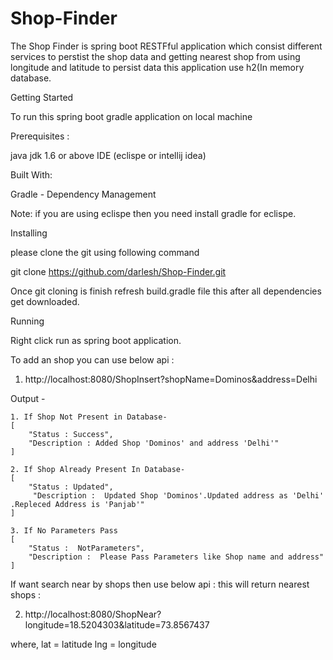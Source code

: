 # Shop-Finder

The Shop Finder is spring boot RESTFful application which consist different services to perstist the shop data and getting nearest shop from using longitude and latitude to persist data this application use h2(In memory database.

Getting Started

To run this spring boot gradle application on local machine

Prerequisites :

java jdk 1.6 or above
IDE (eclispe or intellij idea)

Built With:

Gradle - Dependency Management

Note:
if you are using eclispe then you need install gradle for eclispe.

Installing

please clone the git using following command

   git clone https://github.com/darlesh/Shop-Finder.git
   
Once git cloning is finish refresh build.gradle file this after all dependencies get downloaded.

Running

Right click run as spring boot application.

To add an shop you can use below api :

1.  http://localhost:8080/ShopInsert?shopName=Dominos&address=Delhi

Output - 

    1. If Shop Not Present in Database-
    [
        "Status : Success",
        "Description : Added Shop 'Dominos' and address 'Delhi'"
    ]
    
    2. If Shop Already Present In Database- 
    [
        "Status : Updated",
         "Description :  Updated Shop 'Dominos'.Updated address as 'Delhi'  .Repleced Address is 'Panjab'"
    ]
    
    3. If No Parameters Pass
    [
        "Status :  NotParameters", 
        "Description :  Please Pass Parameters like Shop name and address"
    ]

If want search near by shops then use below api : this will return nearest shops :

2.  http://localhost:8080/ShopNear?longitude=18.5204303&latitude=73.8567437

where, lat = latitude lng = longitude
